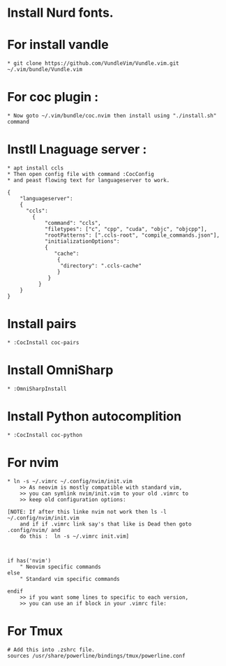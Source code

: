 # Install Nurd fonts.

# For install vandle 
    * git clone https://github.com/VundleVim/Vundle.vim.git ~/.vim/bundle/Vundle.vim

# For coc plugin :
	* Now goto ~/.vim/bundle/coc.nvim then install using "./install.sh" command

# Instll Lnaguage server :
	* apt install ccls
	* Then open config file with command :CocConfig
	* and peast flowing text for languageserver to work.

	{
		"languageserver": 
		{
		  "ccls": 
			{
				"command": "ccls",
				"filetypes": ["c", "cpp", "cuda", "objc", "objcpp"],
				"rootPatterns": [".ccls-root", "compile_commands.json"],
				"initializationOptions": 
				{
				   "cache": 
					{
					 "directory": ".ccls-cache"
					}
				 }
			  }
		}
	}	


# Install pairs 
	* :CocInstall coc-pairs

# Install OmniSharp
    * :OmniSharpInstall

# Install Python autocomplition
    * :CocInstall coc-python

# For nvim
    * ln -s ~/.vimrc ~/.config/nvim/init.vim
        >> As neovim is mostly compatible with standard vim, 
        >> you can symlink nvim/init.vim to your old .vimrc to 
        >> keep old configuration options: 

    [NOTE: If after this linke nvim not work then ls -l ~/.config/nvim/init.vim
        and if if .vimrc link say's that like is Dead then goto .config/nvim/ and 
        do this :  ln -s ~/.vimrc init.vim]



    if has('nvim')
        " Neovim specific commands
    else
        " Standard vim specific commands

    endif
        >> if you want some lines to specific to each version, 
        >> you can use an if block in your .vimrc file:

# For Tmux 
    # Add this into .zshrc file.
    sources /usr/share/powerline/bindings/tmux/powerline.conf







